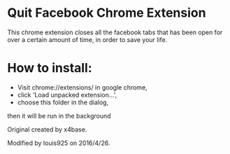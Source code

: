 # Quit Facebook Chrome Extension

This chrome extension closes all the facebook tabs that has been open for over a certain amount of time, in order to save your life.

# How to install:

* Visit chrome://extensions/ in google chrome,
* click 'Load unpacked extension...',
* choose this folder in the dialog,

then it will be run in the background

Original created by x4base.

Modified by louis925 on 2016/4/26.
